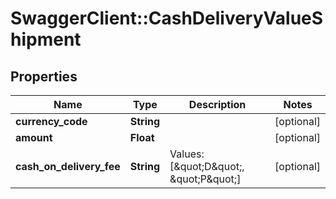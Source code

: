 # SwaggerClient::CashDeliveryValueShipment

## Properties
Name | Type | Description | Notes
------------ | ------------- | ------------- | -------------
**currency_code** | **String** |  | [optional] 
**amount** | **Float** |  | [optional] 
**cash_on_delivery_fee** | **String** | Values: [\&quot;D\&quot;, \&quot;P\&quot;] | [optional] 


